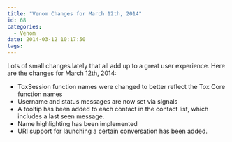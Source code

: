 ```yaml
---
title: "Venom Changes for March 12th, 2014"
id: 68
categories:
  - Venom
date: 2014-03-12 10:17:50
tags:
---
```


Lots of small changes lately that all add up to a great user experience. Here are the changes for March 12th, 2014:

- ToxSession function names were changed to better reflect the Tox Core function names
- Username and status messages are now set via signals
- A tooltip has been added to each contact in the contact list, which includes a last seen message.
- Name highlighting has been implemented
- URI support for launching a certain conversation has been added.
